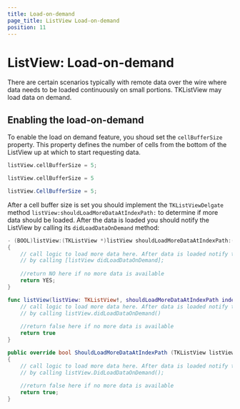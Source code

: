 ```yaml
---
title: Load-on-demand
page_title: ListView Load-on-demand
position: 11
---
```


# ListView: Load-on-demand

There are certain scenarios typically with remote data over the wire where data needs to be loaded continuously on small portions. TKListView may load data on demand.


## Enabling the load-on-demand  ##

To enable the load on demand feature, you shoud set the <code>cellBufferSize</code> property. This property defines the number of cells from the bottom of the ListView up at which to start requesting data.

```Objective-C
listView.cellBufferSize = 5;
```

```Swift
listView.cellBufferSize = 5
```

```C#
listView.CellBufferSize = 5;
```



After a cell buffer size is set you should implement the <code>TKListViewDelgate</code> method <code>listView:shouldLoadMoreDataAtIndexPath:</code> to determine if more data should be loaded. After the data is loaded you should notify the ListView by calling its <code>didLoadDataOnDemand</code> method:

```Objective-C
- (BOOL)listView:(TKListView *)listView shouldLoadMoreDataAtIndexPath:(NSIndexPath *)indexPath
{
	// call logic to load more data here. After data is loaded notify the listview
	// by calling [listView didLoadDataOnDemand]; 
	
	//return NO here if no more data is available
    return YES; 
}
```
```Swift
func listView(listView: TKListView!, shouldLoadMoreDataAtIndexPath indexPath: NSIndexPath!) -> Bool {
    // call logic to load more data here. After data is loaded notify the listview
	// by calling listView.didLoadDataOnDemand()
        
	//return false here if no more data is available
	return true 
}
```

```C#
public override bool ShouldLoadMoreDataAtIndexPath (TKListView listView, NSIndexPath indexPath)
{
	// call logic to load more data here. After data is loaded notify the listview
	// by calling listView.DidLoadDataOnDemand();
	
	//return false here if no more data is available
	return true; 
}
```